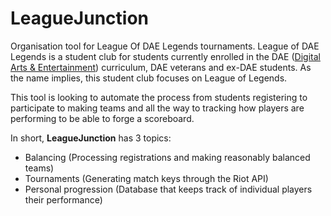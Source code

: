 # LeagueJunction

Organisation tool for League Of DAE Legends tournaments. League of DAE Legends is a student club for students currently enrolled in the DAE ([Digital Arts & Entertainment](https://www.digitalartsandentertainment.be/)) curriculum, DAE veterans and ex-DAE students. As the name implies, this student club focuses on League of Legends. 

This tool is looking to automate the process from students registering to participate to making teams and all the way to tracking how players are performing to be able to forge a scoreboard.

In short, **LeagueJunction** has 3 topics:
- Balancing (Processing registrations and making reasonably balanced teams)
- Tournaments (Generating match keys through the Riot API)
- Personal progression (Database that keeps track of individual players their performance)
